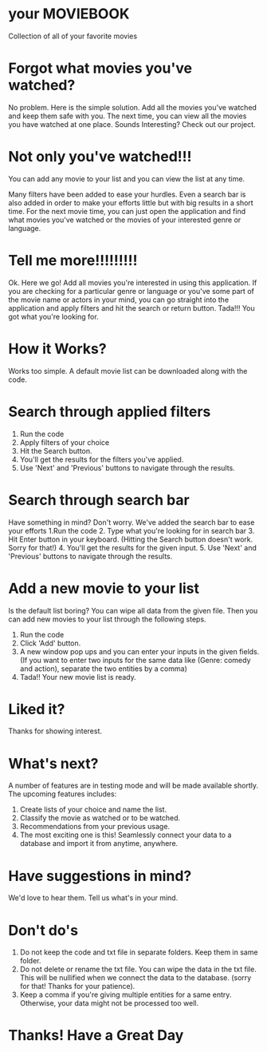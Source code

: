 # your MOVIEBOOK
Collection of all of your favorite movies

# Forgot what movies you've watched?

No problem. Here is the simple solution. Add all the movies you've watched and keep them safe with you. The next time, you can view all the movies you have watched at one place. Sounds Interesting? Check out our project.

# Not only you've watched!!!

You can add any movie to your list and you can view the list at any time. 

Many filters have been added to ease your hurdles. Even a search bar is also added in order to make your efforts little but with big results in a short time. For the next movie time, you can just open the application and find what movies you've watched or the movies of your interested genre or language.

# Tell me more!!!!!!!!!

Ok. Here we go! 
Add all movies you're interested in using this application. If you are checking for a particular genre or language or you've some part of the movie name or actors in your mind, you can go straight into the application and apply filters and hit the search or return button. Tada!!! You got what you're looking for.

# How it Works?

Works too simple. A default movie list can be downloaded along with the code. 

# Search through applied filters
1. Run the code
2. Apply filters of your choice
3. Hit the Search button.
4. You'll get the results for the filters you've applied. 
5. Use 'Next' and 'Previous' buttons to navigate through the results.

# Search through search bar
Have something in mind? Don't worry. We've added the search bar to ease your efforts
1.Run the code
2. Type what you're looking for in search bar
3. Hit Enter button in your keyboard. (Hitting the Search button doesn't work. Sorry for that!)
4. You'll get the results for the given input.
5. Use 'Next' and 'Previous' buttons to navigate through the results.

# Add a new movie to your list
Is the default list boring? You can wipe all data from the given file. Then you can add new movies to your list through the following steps.
1. Run the code
2. Click 'Add' button. 
3. A new window pop ups and you can enter your inputs in the given fields.(If you want to enter two inputs for the same data like (Genre: comedy and action), separate the two entities by a comma)
4. Tada!! Your new movie list is ready.

# Liked it? 
Thanks for showing interest.

# What's next?

A number of features are in testing mode and will be made available shortly. The upcoming features includes:
1. Create lists of your choice and name the list.
2. Classify the movie as watched or to be watched.
3. Recommendations from your previous usage.
4. The most exciting one is this! Seamlessly connect your data to a database and import it from anytime, anywhere.

# Have suggestions in mind?

We'd love to hear them. Tell us what's in your mind.

# Don't do's
1. Do not keep the code and txt file in separate folders. Keep them in same folder.
2. Do not delete or rename the txt file. You can wipe the data in the txt file. This will be nullified when we connect the data to the database. (sorry for that! Thanks for your patience).
3. Keep a comma if you're giving multiple entities for a same entry. Otherwise, your data might not be processed too well.


# Thanks! Have a Great Day
